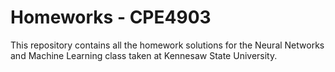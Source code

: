 # Homeworks - CPE4903

This repository contains all the homework solutions for the Neural Networks and Machine Learning class taken at Kennesaw State University.
